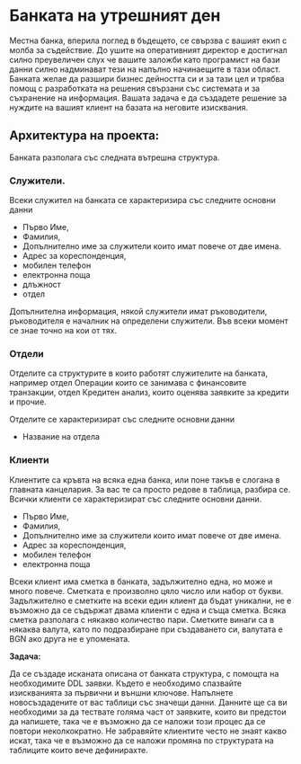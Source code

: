 # Банката на утрешният ден


Местна банка, вперила поглед в бъдещето, се свързва с вашият екип с молба за съдействие. До
ушите на оперативният директор е достигнал силно преувеличен слух че вашите заложби като
програмист на бази данни силно надминават тези на напълно начинаещите в тази област.
Банката желае да разшири бизнес дейността си и за тази цел и трябва помощ с разработката на
решения свързани със системата и за съхранение на информация.
Вашата задача е да създадете решение за нуждите на вашият клиент на базата на неговите
изисквания.


## Архитектура на проекта:

Банката разполага със следната вътрешна структура.

### Служители.
Всеки служител на банката се характеризира със следните основни данни
- Първо Име,
- Фамилия,
- Допълнително име за служители които имат повече от две имена.
- Адрес за кореспонденция,
- мобилен телефон
- електронна поща
- длъжност
- отдел

Допълнителна информация, някой служители имат ръководители, ръководителя е началник на
определени служители. Във всеки момент се знае точно на кои от тях.

### Отдели
Отделите са структурите в които работят служителите на банката, например отдел Операции които
се занимава с финансовите транзакции, отдел Кредитен анализ, които оценява заявките за кредити
и прочие.

Отделите се характеризират със следните основни данни
- Название на отдела

### Клиенти
Клиентите са кръвта на всяка една банка, или поне такъв е слогана в главната канцелария. За вас те
са просто редове в таблица, разбира се. Всички клиенти се характеризират със следните основни данни.
- Първо Име,
- Фамилия,
- Допълнително име за служители които имат повече от две имена.
- Адрес за кореспонденция,
- мобилен телефон
- електронна поща

Всеки клиент има сметка в банката, задължително една, но може и много повече. Сметката е
произволно цяло число или набор от букви. Задължително е сметките на всеки един клиент да
бъдат уникални, не е възможно да се съдържат двама клиенти с една и съща сметка.
Всяка сметка разполага с някакво количество пари.
Сметките винаги са в някаква валута, като по подразбиране при създаването си, валутата е BGN
ако друга не е упомената.

**Задача:**

Да се създаде исканата описана от банката структура, с помощта на необходимите DDL
заявки. Където е необходимо спазвайте изискванията за първични и външни ключове.
Напълнете новосъздадените от вас таблици със значещи данни. Данните ще са ви
необходими за да тествате голяма част от заявките, които ви предстои да напишете, така че е
възможно да се наложи този процес да се повтори неколкократно.
Не забравяйте клиентите често не знаят какво искат, така че е възможно да се наложи промяна по
структурата на таблиците които вече дефинирахте.
